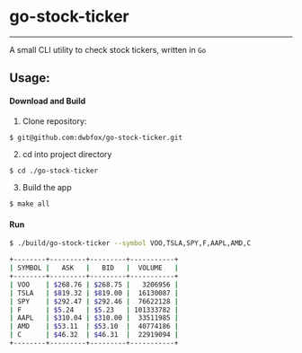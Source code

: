 # go-stock-ticker
---
A small CLI utility to check stock tickers, written in `Go`

## Usage:

#### Download and Build
1. Clone repository:
```bash
$ git@github.com:dwbfox/go-stock-ticker.git
```

2. cd into project directory
```
$ cd ./go-stock-ticker
```

3. Build the app
```bash
$ make all
```

#### Run
```bash
$ ./build/go-stock-ticker --symbol VOO,TSLA,SPY,F,AAPL,AMD,C

+--------+---------+---------+-----------+
| SYMBOL |   ASK   |   BID   |  VOLUME   |
+--------+---------+---------+-----------+
| VOO    | $268.76 | $268.75 |   3206956 |
| TSLA   | $819.32 | $819.00 |  16130087 |
| SPY    | $292.47 | $292.46 |  76622128 |
| F      | $5.24   | $5.23   | 101333782 |
| AAPL   | $310.04 | $310.00 |  33511985 |
| AMD    | $53.11  | $53.10  |  40774186 |
| C      | $46.32  | $46.31  |  22919094 |
+--------+---------+---------+-----------+
```